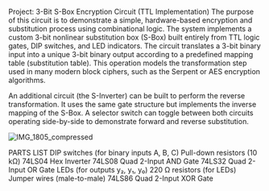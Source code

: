 Project: 3-Bit S-Box Encryption Circuit (TTL Implementation)
The purpose of this circuit is to demonstrate a simple, hardware-based encryption and substitution process using combinational logic. The system implements a custom 3-bit nonlinear substitution box (S-Box) built entirely from TTL logic gates, DIP switches, and LED indicators. The circuit translates a 3-bit binary input into a unique 3-bit binary output according to a predefined mapping table (substitution table). This operation models the transformation step used in many modern block ciphers, such as the Serpent or AES encryption algorithms. 

An additional circuit (the S-Inverter) can be built to perform the reverse transformation.
It uses the same gate structure but implements the inverse mapping of the S-Box. A selector switch can toggle between both circuits operating side-by-side to demonstrate forward and reverse substitution.



![IMG_1805_compressed](https://github.com/user-attachments/assets/0f58762e-e1a4-4288-8142-54bf3cb0cd2d)

PARTS LIST
DIP switches (for binary inputs A, B, C)
Pull-down resistors (10 kΩ)
74LS04 Hex Inverter
74LS08 Quad 2-Input AND Gate
74LS32 Quad 2-Input OR Gate
LEDs (for outputs y₂, y₁, y₀)
220 Ω resistors (for LEDs)
Jumper wires (male-to-male)
74LS86 Quad 2-Input XOR Gate 

  
